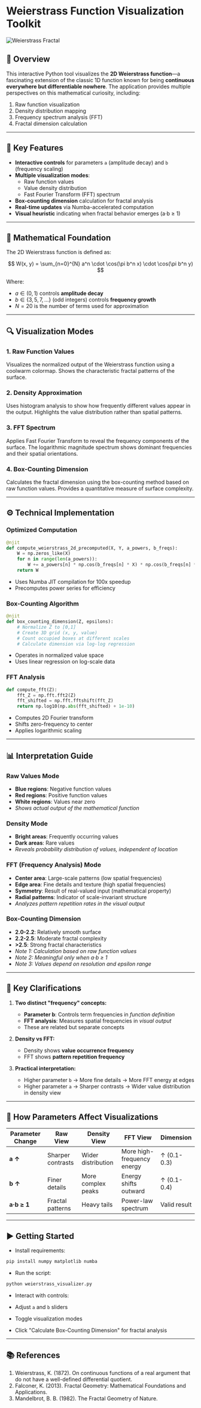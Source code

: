 # Weierstrass Function Visualization Toolkit

![Weierstrass Fractal](fractal_2.png)

## 📌 Overview

This interactive Python tool visualizes the **2D Weierstrass function**—a fascinating extension of the classic 1D function known for being **continuous everywhere but differentiable nowhere**. The application provides multiple perspectives on this mathematical curiosity, including:

1. Raw function visualization
2. Density distribution mapping
3. Frequency spectrum analysis (FFT)
4. Fractal dimension calculation

---

## 🚀 Key Features

* **Interactive controls** for parameters `a` (amplitude decay) and `b` (frequency scaling)
* **Multiple visualization modes**:
  * Raw function values
  * Value density distribution
  * Fast Fourier Transform (FFT) spectrum
* **Box-counting dimension** calculation for fractal analysis
* **Real-time updates** via Numba-accelerated computation
* **Visual heuristic** indicating when fractal behavior emerges (a·b ≥ 1)

---

## 📐 Mathematical Foundation

The 2D Weierstrass function is defined as:

$$
W(x, y) = \sum_{n=0}^{N} a^n \cdot \cos(\pi b^n x) \cdot \cos(\pi b^n y)
$$

Where:

* $a \in (0,1)$ controls **amplitude decay**
* $b \in \{3, 5, 7, \dots\}$ (odd integers) controls **frequency growth**
* $N = 20$ is the number of terms used for approximation

---

## 🔍 Visualization Modes

### 1. Raw Function Values

Visualizes the normalized output of the Weierstrass function using a coolwarm colormap. Shows the characteristic fractal patterns of the surface.

### 2. Density Approximation

Uses histogram analysis to show how frequently different values appear in the output. Highlights the value distribution rather than spatial patterns.

### 3. FFT Spectrum

Applies Fast Fourier Transform to reveal the frequency components of the surface. The logarithmic magnitude spectrum shows dominant frequencies and their spatial orientations.

### 4. Box-Counting Dimension

Calculates the fractal dimension using the box-counting method based on raw function values. Provides a quantitative measure of surface complexity.

---

## ⚙️ Technical Implementation

### Optimized Computation

```python
@njit
def compute_weierstrass_2d_precomputed(X, Y, a_powers, b_freqs):
    W = np.zeros_like(X)
    for n in range(len(a_powers)):
        W += a_powers[n] * np.cos(b_freqs[n] * X) * np.cos(b_freqs[n] * Y)
    return W
```

* Uses Numba JIT compilation for 100x speedup
* Precomputes power series for efficiency

### Box-Counting Algorithm

```python
@njit
def box_counting_dimension(Z, epsilons):
    # Normalize Z to [0,1]
    # Create 3D grid (x, y, value)
    # Count occupied boxes at different scales
    # Calculate dimension via log-log regression
```

* Operates in normalized value space
* Uses linear regression on log-scale data

### FFT Analysis

```python
def compute_fft(Z):
    fft_Z = np.fft.fft2(Z)
    fft_shifted = np.fft.fftshift(fft_Z)
    return np.log10(np.abs(fft_shifted) + 1e-10)
```

* Computes 2D Fourier transform
* Shifts zero-frequency to center
* Applies logarithmic scaling

---

## 📊 Interpretation Guide

### Raw Values Mode

* **Blue regions**: Negative function values
* **Red regions**: Positive function values
* **White regions**: Values near zero
* *Shows actual output of the mathematical function*

### Density Mode

* **Bright areas**: Frequently occurring values
* **Dark areas**: Rare values
* *Reveals probability distribution of values, independent of location*

### FFT (Frequency Analysis) Mode

* **Center area**: Large-scale patterns (low spatial frequencies)
* **Edge area**: Fine details and texture (high spatial frequencies)
* **Symmetry**: Result of real-valued input (mathematical property)
* **Radial patterns**: Indicator of scale-invariant structure
* *Analyzes pattern repetition rates in the visual output*

### Box-Counting Dimension

* **2.0-2.2**: Relatively smooth surface
* **2.2-2.5**: Moderate fractal complexity
* **>2.5**: Strong fractal characteristics
* *Note 1: Calculation based on raw function values*
* *Note 2: Meaningful only when a·b ≥ 1*
* *Note 3: Values depend on resolution and epsilon range*

---

## 🔑 Key Clarifications

1. **Two distinct "frequency" concepts:**
   * **Parameter b**: Controls term frequencies in *function definition*
   * **FFT analysis**: Measures spatial frequencies in *visual output*
   * These are related but separate concepts

2. **Density vs FFT:**
   * Density shows **value occurrence frequency**
   * FFT shows **pattern repetition frequency**

3. **Practical interpretation:**
   * Higher parameter `b` → More fine details → More FFT energy at edges
   * Higher parameter `a` → Sharper contrasts → Wider value distribution in density view

---

## 🧩 How Parameters Affect Visualizations

| Parameter Change | Raw View          | Density View       | FFT View               | Dimension   |
|------------------|-------------------|--------------------|------------------------|-------------|
| **a ↑**          | Sharper contrasts | Wider distribution | More high-frequency energy | ↑ (0.1-0.3) |
| **b ↑**          | Finer details     | More complex peaks | Energy shifts outward   | ↑ (0.1-0.4) |
| **a·b ≥ 1**      | Fractal patterns  | Heavy tails        | Power-law spectrum      | Valid result|

---

## ▶️ Getting Started

* Install requirements:

```bash
pip install numpy matplotlib numba
```

* Run the script:

```bash
python weierstrass_visualizer.py
```

* Interact with controls:

* Adjust `a` and `b` sliders
* Toggle visualization modes
* Click "Calculate Box-Counting Dimension" for fractal analysis

---

## 📚 References

1. Weierstrass, K. (1872). On continuous functions of a real argument that do not have a well-defined differential quotient.
2. Falconer, K. (2013). Fractal Geometry: Mathematical Foundations and Applications.
3. Mandelbrot, B. B. (1982). The Fractal Geometry of Nature.
